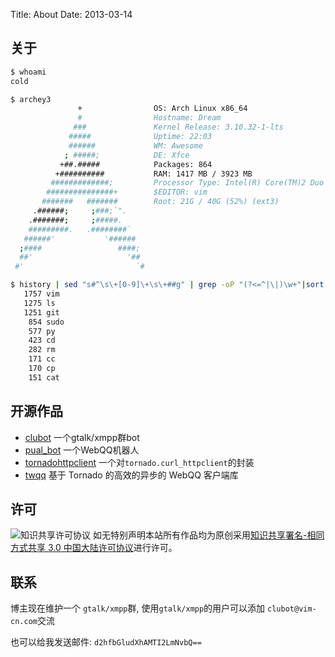 Title: About
Date: 2013-03-14

## 关于
```bash
$ whoami
cold

$ archey3
               +                OS: Arch Linux x86_64
               #                Hostname: Dream
              ###               Kernel Release: 3.10.32-1-lts
             #####              Uptime: 22:03
             ######             WM: Awesome
            ; #####;            DE: Xfce
           +##.#####            Packages: 864
          +##########           RAM: 1417 MB / 3923 MB
         #############;         Processor Type: Intel(R) Core(TM)2 Duo CPU     E7500  @ 2.93GHz
        ###############+        $EDITOR: vim
       #######   #######        Root: 21G / 40G (52%) (ext3)
     .######;     ;###;`".      
    .#######;     ;#####.       
    #########.   .########`     
   ######'           '######    
  ;####                 ####;   
  ##'                     '##   
 #'                         `#  

$ history | sed "s#^\s\+[0-9]\+\s\+##g" | grep -oP "(?<=^|\|)\w+"|sort |uniq -c| sort -k1,1nr -k2 | head
   1757 vim
   1275 ls
   1251 git
    854 sudo
    577 py
    423 cd
    282 rm
    171 cc
    170 cp
    151 cat
```

## 开源作品
* [clubot](https://github.com/coldnight/clubot) 一个gtalk/xmpp群bot
* [pual_bot](https://github.com/coldnight/pual_bot) 一个WebQQ机器人
* [tornadohttpclient](https://github.com/coldnight/tornadohttpclient) 一个对`tornado.curl_httpclient`的封装
* [twqq](https://github.com/coldnight/twqq) 基于 Tornado 的高效的异步的 WebQQ 客户端库

## 许可
![知识共享许可协议](http://i.creativecommons.org/l/by-sa/3.0/cn/88x31.png)
如无特别声明本站所有作品均为原创采用[知识共享署名-相同方式共享 3.0 中国大陆许可协议](http://creativecommons.org/licenses/by-sa/3.0/cn/)进行许可。

## 联系
博主现在维护一个 `gtalk/xmpp`群, 使用`gtalk/xmpp`的用户可以添加 `clubot@vim-cn.com`交流

也可以给我发送邮件: `d2hfbGludXhAMTI2LmNvbQ==`
